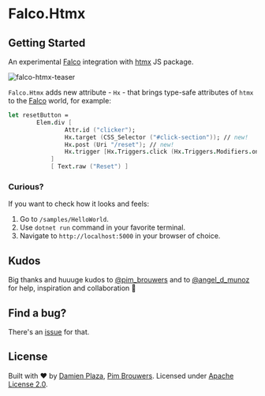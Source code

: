 # Falco.Htmx

<!--
[![NuGet Version](https://img.shields.io/nuget/v/Falco.svg)](https://www.nuget.org/packages/Falco.Htmx)
[![build](https://github.com/dpraimeyuu/Falco.Htmx/actions/workflows/build.yml/badge.svg)](https://github.com/dpraimeyuu/Falco.Htmx/actions/workflows/build.yml)

## Key Features

> TODO

## Design Goals

> TODO

## Learn

> TODO
 -->

## Getting Started

An experimental [Falco](https://github.com/pimbrouwers/Falco) integration with [htmx](https://htmx.org) JS package.

![falco-htmx-teaser](https://user-images.githubusercontent.com/6437191/192160689-6fc059d2-55a6-4d75-b8e3-7c78de3c2a91.gif)

`Falco.Htmx` adds new attribute - `Hx` - that brings type-safe attributes of `htmx` to the [Falco](https://github.com/pimbrouwers/Falco) world, for example:

```fsharp
let resetButton =
        Elem.div [
                Attr.id ("clicker");
                Hx.target (CSS_Selector ("#click-section")); // new!
                Hx.post (Uri "/reset"); // new!
                Hx.trigger [Hx.Triggers.click (Hx.Triggers.Modifiers.once)] // new!
            ]
            [ Text.raw ("Reset") ]
```

### Curious?

If you want to check how it looks and feels:
1. Go to `/samples/HelloWorld`.
2. Use `dotnet run` command in your favorite terminal.
3. Navigate to `http://localhost:5000` in your browser of choice.

## Kudos

Big thanks and huuuge kudos to [@pim_brouwers](https://twitter.com/pim_brouwers) and to [@angel_d_munoz](https://twitter.com/angel_d_munoz) for help, inspiration and collaboration 🚀

## Find a bug?

There's an [issue](https://github.com/dpraimeyuu/Falco.Htmx/issues) for that.

## License

Built with ♥ by [Damien Plaza](https://github.com/dpraimeyuu), [Pim Brouwers](https://github.com/pimbrouwers). Licensed under [Apache License 2.0](https://github.com/dpraimeyuu/Falco.Htmx/blob/master/LICENSE).
